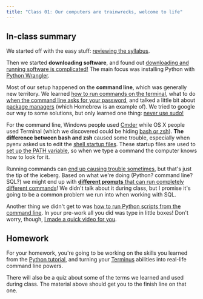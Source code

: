```yaml
---
title: "Class 01: Our computers are trainwrecks, welcome to life"
---
```


## In-class summary

We started off with the easy stuff: [reviewing the syllabus](../syllabus/).

Then we started **downloading software**, and found out [downloading and running software is complicated!](../downloading-software/) The main focus was installing Python with [Python Wrangler](http://littlecolumns.com/tools/python-wrangler/).

Most of our setup happened on the **command line**, which was generally new territory. We learned [how to run commands on the terminal](../running-cli-commands/), what to do [when the command line asks for your password](../passwords/), and talked a little bit about [package managers](../package-managers/) (which Homebrew is an example of). We tried to google our way to some solutions, but only learned one thing: [never use sudo!](../using-sudo/)

For the command line, Windows people used [Cmder](https://cmder.net/) while OS X people used Terminal (which we discovered could be hiding [bash or zsh](../bash-vs-zsh/)). **The difference between bash and zsh** caused some trouble, especially when pyenv asked us to edit the [shell startup files](../startup-files-for-shells/). These startup files are used to [set up the PATH variable](../path/), so when we type a command the computer knows how to look for it.

Running commands can [end up causing trouble sometimes](../running-cli-commands/), but that's just the tip of the iceberg. Based on what we're doing (Python? command line? SQL?) we might end up with [**different prompts** that can run completely different commands](../different-prompts/)! We didn't talk about it during class, but I promise it's going to be a common problem we run into when working with SQL.

Another thing we didn't get to was [how to run Python scripts from the command line](../how-to-run-python-files). In your pre-work all you did was type in little boxes! Don't worry, though, [I made a quick video for you](https://www.youtube.com/watch?v=uUIlwDPmztg).

## Homework

For your homework, you're going to be working on the skills you learned from the [Python tutorial](http://littlecolumns.com/learn/python), and turning your [Terminus](https://web.mit.edu/mprat/Public/web/Terminus/Web/main.html) abilities into real-life command line powers.

There will also be a quiz about some of the terms we learned and used during class. The material above should get you to the finish line on that one.